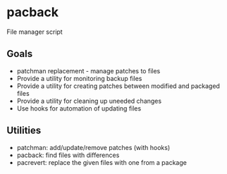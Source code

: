 # pacback #

File manager script

## Goals ##

- patchman replacement - manage patches to files
- Provide a utility for monitoring backup files
- Provide a utility for creating patches between modified and packaged files
- Provide a utility for cleaning up uneeded changes
- Use hooks for automation of updating files

## Utilities ##

- patchman: add/update/remove patches (with hooks)
- pacback: find files with differences
- pacrevert: replace the given files with one from a package

